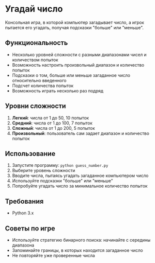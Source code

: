 # Угадай число

Консольная игра, в которой компьютер загадывает число, а игрок пытается его угадать, получая подсказки "больше" или "меньше".

## Функциональность

- Несколько уровней сложности с разными диапазонами чисел и количеством попыток
- Возможность настроить произвольный диапазон и количество попыток
- Подсказки о том, больше или меньше загаданное число относительно введенного
- Подсчет количества попыток
- Возможность играть несколько раз подряд

## Уровни сложности

1. **Легкий**: числа от 1 до 50, 10 попыток
2. **Средний**: числа от 1 до 100, 7 попыток
3. **Сложный**: числа от 1 до 200, 5 попыток
4. **Произвольный**: пользователь сам задает диапазон и количество попыток

## Использование

1. Запустите программу: `python guess_number.py`
2. Выберите уровень сложности
3. Вводите числа, пытаясь угадать загаданное компьютером число
4. Используйте подсказки "больше" или "меньше"
5. Попробуйте угадать число за минимальное количество попыток


## Требования

- Python 3.x

## Советы по игре

- Используйте стратегию бинарного поиска: начинайте с середины диапазона
- Запоминайте границы, в которых находится загаданное число
- Не повторяйте уже проверенные числа